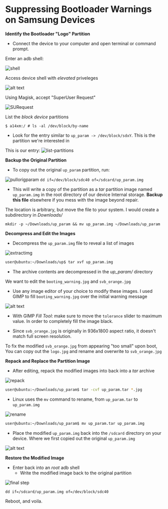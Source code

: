 # Suppressing Bootloader Warnings on Samsung Devices

**Identify the Bootloader "Logo" Partition**
   - Connect the device to your computer and open terminal or command prompt.

Enter an adb shell:

![shell](src/adbshell.png)

Access device shell with *elevated* priveleges

![alt text](src/su.png)

Using Magisk, accept "SuperUser Request"

![SURequest](src/superuserrequest.png)

List the *block device* partitions

```shell-session
$ a14xm:/ # ls -al /dev/block/by-name
```
   - Look for the entry similar to `up_param -> /dev/block/sdxY`. This is the partition we're interested in

This is our entry:
![list-partitions](src/lspartition~2.png)

**Backup the Original Partition**
   - To copy out the original `up_param` partition, run:
     
![pullorigparam](src/copyoriginal.png)
     ```
     dd if=/dev/block/sdc40 of=/sdcard/up_param.img
     ```
   - This will write a copy of the partition as a *tar* partition image named `up_param.img` in the root directory of our device Internal storage. **Backup this file** elsewhere if you mess with the image beyond repair.


The location is arbitrary, but move the file to your system. I would create a subdirectory in *Downloads/*

```plaintext
mkdir -p ~/Downloads/up_param && mv up_param.img ~/Downloads/up_param 
```


**Decompress and Edit the Images**
   - Decompress the `up_param.img` file to reveal a list of images 

![extractimg](src/extraction.png)

```bash
user@ubuntu:~/Downloads/up$ tar xvf up_param.img 

```

   - The archive contents are decompressed in the *up_param/* directory

We want to edit the `booting_warning.jpg` and `svb_orange.jpg`
   - Use any image editor of your choice to modify these images. I used GIMP to fill `booting_warning.jpg` over the initial warning message 
   
![alt text](src/originalbootwarn.jpg)

   - With GIMP *Fill Tool*: make sure to move the `tolerance` slider to maximum value. In order to completely fill the image black.
   
   - Since `svb_orange.jpg` is originally in 936x1800 aspect ratio, it doesn't match full screen resolution. 

To fix the modified `svb_orange.jpg` from appearing "too small" upon boot, You can copy out the `logo.jpg` and rename and overwrite to `svb_orange.jpg`

**Repack and Replace the Partition Image**
   - After editing, repack the modified images into back into a *tar* archive 

![repack](src/repack.png)


```bash
user@ubuntu:~/Downloads/up_param$ tar -cvf up_param.tar *.jpg 

```
   - Linux uses the `mv` command to rename, from `up_param.tar` to `up_param.img`

![rename](src/rename.png)

```bash
user@ubuntu:~/Downloads/up_param$ mv up_param.tar up_param.img

```

   - Place the modified `up_param.img` back into the `/sdcard` directory on your device. Where we first copied out the original `up_param.img`

![alt text](src/modifiedparam.png)

**Restore the Modified Image**
- Enter back into an *root* adb shell
   - Write the modified image back to the original partition
 
![final step](src/writebackmodified.png)

```shell-session
dd if=/sdcard/up_param.img of=/dev/block/sdc40
```
Reboot, and voila. 
